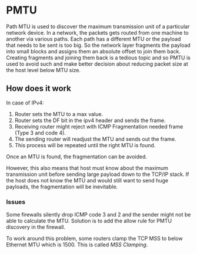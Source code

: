 # PMTU

Path MTU is used to discover the maximum transmission unit of a particular network device. In a network, the packets gets routed from one machine to another via various paths. Each path has a different MTU or the payload that needs to be sent is too big. So the network layer fragments the payload into small blocks and assigns them an absolute offset to join them back. Creating fragments and joining them back is a tedious topic and so PMTU is used to avoid such and make better decision about reducing packet size at the host level below MTU size.

## How does it work

In case of IPv4:

1. Router sets the MTU to a max value.
2. Router sets the DF bit in the ipv4 header and sends the frame.
3. Receiving router might reject with ICMP Fragmentation needed frame (Type 3 and code 4).
4. The sending router will readjust the MTU and sends out the frame.
5. This process will be repeated until the right MTU is found.

Once an MTU is found, the fragmentation can be avoided.

However, this also means that host must know about the maximum transmission unit before sending large payload down to the TCP/IP stack. If the host does not know the MTU and would still want to send huge payloads, the fragmentation will be inevitable.


### Issues

Some firewalls silently drop ICMP code 3 and 2 and the sender might not be able to calculate the MTU. Solution is to add the allow rule for PMTU discovery in the firewall.

To work around this problem, some routers clamp the TCP MSS to below Ethernet MTU which is 1500. This is called <i>MSS Clamping</i>.
